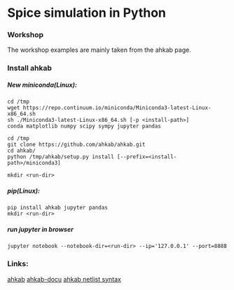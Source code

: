 # Spice simulation in Python
### Workshop

The workshop examples are mainly taken from the ahkab page. 


### Install ahkab 
##### New miniconda(Linux):
```
cd /tmp
wget https://repo.continuum.io/miniconda/Miniconda3-latest-Linux-x86_64.sh
sh ./Miniconda3-latest-Linux-x86_64.sh [-p <install-path>]
conda matplotlib numpy scipy sympy jupyter pandas

cd /tmp
git clone https://github.com/ahkab/ahkab.git
cd ahkab/
python /tmp/ahkab/setup.py install [--prefix=<install-path>/miniconda3]

mkdir <run-dir>
```

##### pip(Linux):
```
pip install ahkab jupyter pandas
mkdir <run-dir>
```

##### run jupyter in browser
```
jupyter notebook --notebook-dir=<run-dir> --ip='127.0.0.1' --port=8888
```

### Links:
[ahkab](https://github.com/ahkab/ahkab)
[ahkab-docu](https://ahkab.readthedocs.io)
[ahkab netlist syntax](https://ahkab.readthedocs.io/en/latest/help/Netlist-Syntax.html)

